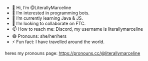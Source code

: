 - 👋 Hi, I’m @LiterallyMarceline
- 👀 I’m interested in programming bots.
- 🌱 I’m currently learning Java & JS.
- 💞️ I’m looking to collaborate on FTC.
- 📫 How to reach me: Discord, my username is literallymarceline
- 😄 Pronouns: she/her/hers
- ⚡ Fun fact: I have travelled around the world.

heres my pronouns page:
https://pronouns.cc/@literallymarceline
<!---
LiterallyMarceline/LiterallyMarceline is a ✨ special ✨ repository because its `README.md` (this file) appears on your GitHub profile.
You can click the Preview link to take a look at your changes.
--->

